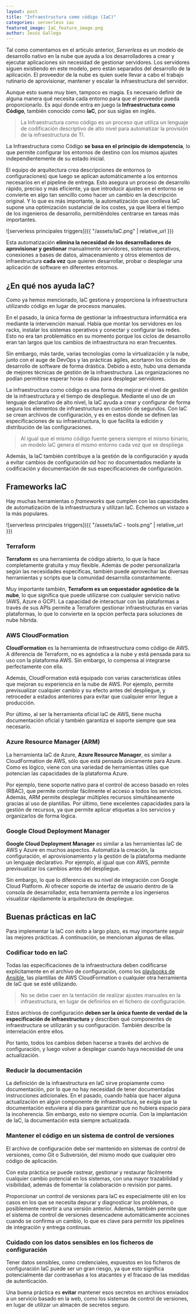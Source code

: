 ```yaml
---
layout: post
title: "Infraestructura como código (IaC)"
categories: serverless iac
featured_image: IaC_feature_image.png
author: Jesús Gallego
---
```


Tal como comentamos en el artículo anterior, _Serverless_ es un modelo de desarrollo nativo en la nube que ayuda a los desarrolladores a crear y ejecutar aplicaciones sin necesidad de gestionar servidores. Los servidores siguen existiendo en este modelo, pero están separados del desarrollo de la aplicación. El proveedor de la nube es quien suele llevar a cabo el trabajo rutinario de aprovisionar, mantener y escalar la infraestructura del servidor.

Aunque esto suena muy bien, tampoco es magia. Es necesario definir de alguna manera qué necesita cada entorno para que el proveedor pueda proporcionarlo. Es aquí donde entra en juego la **Infraestructura como Código**, también conocido como **IaC**, por sus siglas en inglés.

> La Infraestructura como código es un proceso que utiliza un lenguaje de codificación descriptivo de alto nivel para automatizar la provisión de la infraestructura de TI.

La Infraestructura como Código **se basa en el principio de idempotencia**, lo que permite configurar los entornos de destino con los mismos ajustes independientemente de su estado inicial. 

El equipo de arquitectura crea descripciones de entornos (o configuraciones) que luego se aplican automáticamente a los entornos necesarios en el pipeline de entrega. Esto asegura un proceso de desarrollo rápido, preciso y más eficiente, ya que introducir ajustes en el entorno se convierte en algo tan sencillo como hacer un cambio en la descripción original. 
Y lo que es más importante, la automatización que conlleva IaC supone una optimización sustancial de los costes, ya que libera el tiempo de los ingenieros de desarrollo, permitiéndoles centrarse en tareas más importantes.

![serverless principales triggers]({{ "/assets/IaC.png" | relative_url }})

Esta automatización **elimina la necesidad de los desarrolladores de aprovisionar y gestionar** manualmente servidores, sistemas operativos, conexiones a bases de datos, almacenamiento y otros elementos de infraestructura **cada vez** que quieren desarrollar, probar o desplegar una aplicación de software en diferentes entornos.

## ¿En qué nos ayuda IaC?

Como ya hemos mencionado, IaC gestiona y proporciona la infraestructura utilizando código en lugar de procesos manuales.

En el pasado, la única forma de gestionar la infraestructura informática era mediante la intervención manual. Había que montar los servidores en los racks, instalar los sistemas operativos y conectar y configurar las redes.  Esto no era tan problemático en su momento porque los ciclos de desarrollo eran tan largos que los cambios de infraestructura no eran frecuentes.

Sin embargo, más tarde, varias tecnologías como la virtualización y la nube, junto con el auge de DevOps y las prácticas ágiles, acortaron los ciclos de desarrollo de software de forma drástica. Debido a esto, hubo una demanda de mejores técnicas de gestión de la infraestructura. Las organizaciones no podían permitirse esperar horas o días para desplegar servidores.

La infraestructura como código es una forma de mejorar el nivel de gestión de la infraestructura y el tiempo de despliegue.  Mediante el uso de un lenguaje declarativo de alto nivel, la IaC ayuda a crear y configurar de forma segura los elementos de infraestructura en cuestión de segundos. Con IaC se crean archivos de configuración, y es en estos donde se definen las especificaciones de su infraestructura, lo que facilita la edición y distribución de las configuraciones.

> Al igual que el mismo código fuente genera siempre el mismo binario, un modelo IaC genera el mismo entorno cada vez que se despliega

Además, la IaC también contribuye a la gestión de la configuración y ayuda a evitar cambios de configuración _ad hoc_ no documentados mediante la codificación y documentación de sus especificaciones de configuración.

## Frameworks IaC

Hay muchas herramientas o _frameworks_ que cumplen con las capacidades de automatización de la infraestructura y utilizan IaC. Echemos un vistazo a la más populares.

![serverless principales triggers]({{ "/assets/IaC - tools.png" | relative_url }})

### Terraform

**Terraform** es una herramienta de código abierto, lo que la hace completamente gratuita y muy flexible. Además de poder personalizarla según las necesidades específicas, también puede aprovechar las diversas herramientas y scripts que la comunidad desarrolla constantemente.

Muy importante también, **Terraform es un orquestador agnóstico de la nube**, lo que significa que puede utilizarse con cualquier servicio nativo (AWS, Azure o GCP). La capacidad de interactuar con las plataformas a través de sus APIs permite a Terraform gestionar infraestructuras en varias plataformas, lo que lo convierte en la opción perfecta para soluciones de nube híbrida.

### AWS CloudFormation

**CloudFormation** es la herramienta de infraestructura como código de AWS. A diferencia de Terraform, no es agnóstica a la nube y está pensada para su uso con la plataforma AWS. Sin embargo, lo compensa al integrarse perfectamente con ella.

Además, CloudFormation está equipado con varias características útiles que mejoran su experiencia en la nube de AWS. Por ejemplo, permite previsualizar cualquier cambio y su efecto antes del despliegue, y retroceder a estados anteriores para evitar que cualquier error llegue a producción.

Por último, al ser la herramienta oficial IaC de AWS, tiene mucha documentación oficial y también garantiza el soporte siempre que sea necesario.

### Azure Resource Manager (ARM)

La herramienta IaC de Azure, **Azure Resource Manager**, es similar a CloudFormation de AWS, sólo que está pensada únicamente para Azure. Como es lógico, viene con una variedad de herramientas útiles que potencian las capacidades de la plataforma Azure. 

Por ejemplo, tiene soporte nativo para el control de acceso basado en roles (RBAC), que permite controlar fácilmente el acceso a todos los servicios. Además, ARM permite desplegar múltiples recursos simultáneamente gracias al uso de plantillas. Por último, tiene excelentes capacidades para la gestión de recursos, ya que permite aplicar etiquetas a los servicios y organizarlos de forma lógica.

### Google Cloud Deployment Manager 

**Google Cloud Deployment Manager** es similar a las herramientas IaC de AWS y Azure en muchos aspectos. Automatiza la creación, la configuración, el aprovisionamiento y la gestión de la plataforma mediante un lenguaje declarativo. Por ejemplo, al igual que con AWS, permite previsualizar los cambios antes del despliegue.

Sin embargo, lo que lo diferencia es su nivel de integración con Google Cloud Platform. Al ofrecer soporte de interfaz de usuario dentro de la consola de desarrollador, esta herramienta permite a los ingenieros visualizar rápidamente la arquitectura de despliegue.

## Buenas prácticas en IaC

Para implementar la IaC con éxito a largo plazo, es muy importante seguir las mejores prácticas. A continuación, se mencionan algunas de ellas.

### Codificar todo en IaC

Todas las especificaciones de la infraestructura deben codificarse explícitamente en el archivo de configuración, como los [playbooks de Ansible](https://www.redhat.com/es/topics/automation/what-is-an-ansible-playbook), las plantillas de AWS CloudFormation o cualquier otra herramienta de IaC que se esté utilizando.

> No se debe caer en la tentación de realizar ajustes manuales en la infraestructura, en lugar de definirlos en el fichero de configuración.

Estos archivos de configuración **deben ser la única fuente de verdad de la especificación de infraestructura** y describen qué componentes de infraestructura se utilizarán y su configuración. También describe la interrelación entre ellos.

Por tanto, todos los cambios deben hacerse a través del archivo de configuración, y luego volver a desplegar cuando haya necesidad de una actualización.

### Reducir la documentación

La definición de la infraestructura en IaC sirve propiamente como documentación, por lo que no hay necesidad de tener documentadas instrucciones adicionales. En el pasado, cuando había que hacer alguna actualización en algún componente de infraestructura, se exigía que la documentación estuviera al día para garantizar que no hubiera espacio para la incoherencia. Sin embargo, esto no siempre ocurría. Con la implantación de IaC, la documentación está siempre actualizada.

### Mantener el código en un sistema de control de versiones

El archivo de configuración debe ser mantenido en sistemas de control de versiones, como Git o Subversión, del mismo modo que cualquier otro código de aplicación.

Con esta práctica se puede rastrear, gestionar y restaurar fácilmente cualquier cambio potencial en los sistemas, con una mayor trazabilidad y visibilidad, además de fomentar la colaboración o revisión por pares.

Proporcionar un control de versiones para IaC es especialmente útil en los casos en los que se necesita depurar y diagnosticar los problemas, o posiblemente revertir a una versión anterior. Además, también permite que el sistema de control de versiones desencadene automáticamente acciones cuando se confirma un cambio, lo que es clave para permitir los pipelines de integración y entrega continuas.

### Cuidado con los datos sensibles en los ficheros de configuración

Tener datos sensibles, como credenciales, expuestos en los ficheros de configuración IaC puede ser un gran riesgo, ya que esto significa potencialmente dar contraseñas a los atacantes y el fracaso de las medidas de autenticación. 

Una buena práctica es **evitar** mantener esos secretos en archivos enviados a un servicio basado en la web, como los sistemas de control de versiones, en lugar de utilizar un almacén de secretos seguro.